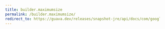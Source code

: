 ```yaml
---
title: builder.maximumsize
permalink: /builder.maximumsize/
redirect_to: https://guava.dev/releases/snapshot-jre/api/docs/com/google/common/collect/MinMaxPriorityQueue.Builder.html#maximumSize-int-
---
```

